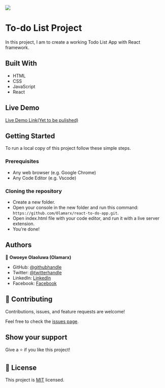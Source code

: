 ![](https://img.shields.io/badge/Microverse-blueviolet)

# To-do List Project

In this project, I am to create a working Todo List App with React framework.

## Built With

- HTML
- CSS
- JavaScript
 - React

## Live Demo

[Live Demo Link(Yet to be pulished)]()


## Getting Started

To run a local copy of this project follow these simple steps.

### Prerequisites

- Any web browser (e.g. Google Chrome)
- Any Code Editor (e.g. Vscode)

### Cloning the repository

- Create a new folder.
- Open your console in the new folder and run this command: `https://github.com/Olamarx/react-to-do-app.git`.
- Open index.html file with your code editor, and run it with a live server extension.
- You're done!


## Authors

👤 **Owoeye Olaoluwa (Olamarx)**

- GitHub: [@githubhandle](https://github.com/Olamarx)
- Twitter: [@twitterhandle](https://twitter.com/Owoeye0laoluwa)
- LinkedIn: [LinkedIn](https://www.linkedin.com/in/olaoluwa-owoeye-617702162/)
- Facebook: [Facebook](https://web.facebook.com/olaoluwa.owoeye.39)

## 🤝 Contributing

Contributions, issues, and feature requests are welcome!

Feel free to check the [issues page](../../issues/).

## Show your support

Give a ⭐️ if you like this project!


## 📝 License

This project is [MIT](./MIT.md) licensed.